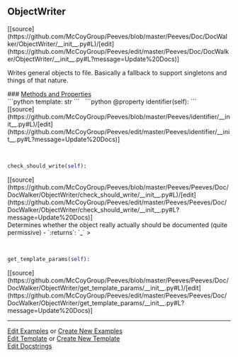 ## <a id="Peeves.Doc.DocWalker.ObjectWriter">ObjectWriter</a> 

<div class="docs-source-link" markdown="1">
[[source](https://github.com/McCoyGroup/Peeves/blob/master/Peeves/Doc/DocWalker/ObjectWriter/__init__.py#L)/[edit](https://github.com/McCoyGroup/Peeves/edit/master/Peeves/Doc/DocWalker/ObjectWriter/__init__.py#L?message=Update%20Docs)]
</div>

Writes general objects to file.
Basically a fallback to support singletons and things
of that nature.







<div class="collapsible-section">
 <div class="collapsible-section collapsible-section-header" markdown="1">
### <a class="collapse-link" data-toggle="collapse" href="#methods" markdown="1"> Methods and Properties</a> <a class="float-right" data-toggle="collapse" href="#methods"><i class="fa fa-chevron-down"></i></a>
 </div>
 <div class="collapsible-section collapsible-section-body collapse show" id="methods" markdown="1">
 ```python
template: str
```
<a id="str.identifier" class="docs-object-method">&nbsp;</a> 
```python
@property
identifier(self): 
```
<div class="docs-source-link" markdown="1">
[[source](https://github.com/McCoyGroup/Peeves/blob/master/Peeves/identifier/__init__.py#L)/[edit](https://github.com/McCoyGroup/Peeves/edit/master/Peeves/identifier/__init__.py#L?message=Update%20Docs)]
</div>


<a id="Peeves.Peeves.Doc.DocWalker.ObjectWriter.check_should_write" class="docs-object-method">&nbsp;</a> 
```python
check_should_write(self): 
```
<div class="docs-source-link" markdown="1">
[[source](https://github.com/McCoyGroup/Peeves/blob/master/Peeves/Peeves/Doc/DocWalker/ObjectWriter/check_should_write/__init__.py#L)/[edit](https://github.com/McCoyGroup/Peeves/edit/master/Peeves/Peeves/Doc/DocWalker/ObjectWriter/check_should_write/__init__.py#L?message=Update%20Docs)]
</div>
Determines whether the object really actually should be
documented (quite permissive)
  - `:returns`: `_`
    >


<a id="Peeves.Peeves.Doc.DocWalker.ObjectWriter.get_template_params" class="docs-object-method">&nbsp;</a> 
```python
get_template_params(self): 
```
<div class="docs-source-link" markdown="1">
[[source](https://github.com/McCoyGroup/Peeves/blob/master/Peeves/Peeves/Doc/DocWalker/ObjectWriter/get_template_params/__init__.py#L)/[edit](https://github.com/McCoyGroup/Peeves/edit/master/Peeves/Peeves/Doc/DocWalker/ObjectWriter/get_template_params/__init__.py#L?message=Update%20Docs)]
</div>
 </div>
</div>











---

[Edit Examples](https://github.com/McCoyGroup/Peeves/edit/gh-pages/ci/examples/Peeves/Doc/DocWalker/ObjectWriter.md) or 
[Create New Examples](https://github.com/McCoyGroup/Peeves/new/gh-pages/?filename=ci/examples/Peeves/Doc/DocWalker/ObjectWriter.md) <br/>
[Edit Template](https://github.com/McCoyGroup/Peeves/edit/gh-pages/ci/docs/Peeves/Doc/DocWalker/ObjectWriter.md) or 
[Create New Template](https://github.com/McCoyGroup/Peeves/new/gh-pages/?filename=ci/docs/templates/Peeves/Doc/DocWalker/ObjectWriter.md) <br/>
[Edit Docstrings](https://github.com/McCoyGroup/Peeves/edit/master/Peeves/Doc/DocWalker/ObjectWriter/__init__.py#L?message=Update%20Docs)